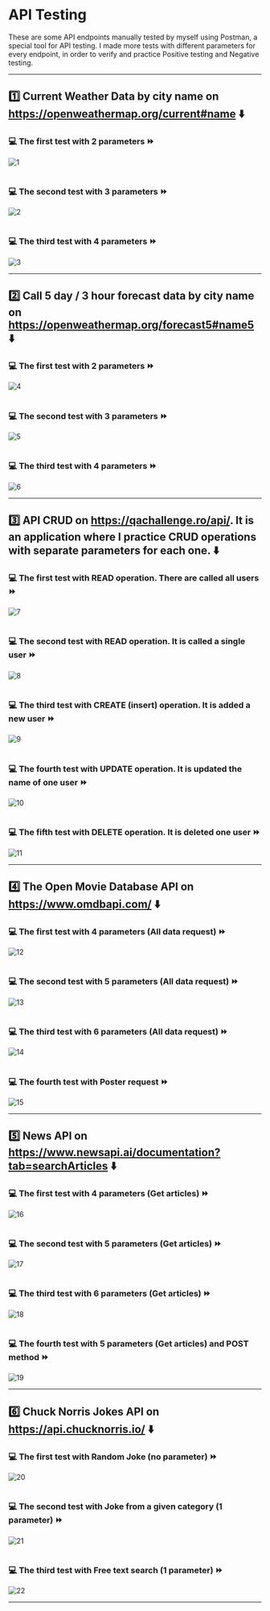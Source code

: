 # API Testing
These are some API endpoints manually tested by myself using Postman, a special tool for API testing. I made more tests with different parameters for every endpoint, in order to verify and practice Positive testing and Negative testing.


------



## :one: Current Weather Data by city name on https://openweathermap.org/current#name :arrow_down:



### :computer: The first test with 2 parameters :fast_forward:
![1](https://user-images.githubusercontent.com/115346533/206506832-1959d3d9-eef3-4d99-8271-6de81b201aa4.jpg)

#



### :computer: The second test with 3 parameters :fast_forward:
![2](https://user-images.githubusercontent.com/115346533/206515628-77a7955a-6d1b-4a89-a502-6f2522365d3c.jpg)

#



### :computer: The third test with 4 parameters :fast_forward:
![3](https://user-images.githubusercontent.com/115346533/206517161-72611749-2f34-418f-ad5d-977a41433e77.jpg)


------



## :two: Call 5 day / 3 hour forecast data by city name on https://openweathermap.org/forecast5#name5 :arrow_down:



### :computer: The first test with 2 parameters :fast_forward:
![4](https://user-images.githubusercontent.com/115346533/206523239-d6c6bc37-30b0-4155-991b-dc6ab7fc7ac1.jpg)

#



### :computer: The second test with 3 parameters :fast_forward:
![5](https://user-images.githubusercontent.com/115346533/206524326-f6ca53fa-87c2-42c0-a2f7-af99aab7eade.jpg)

#



### :computer: The third test with 4 parameters :fast_forward:
![6](https://user-images.githubusercontent.com/115346533/206524923-1170f734-0927-4ee6-87fe-bd2c77dcbea6.jpg)


------



## :three: API CRUD on https://qachallenge.ro/api/. It is an application where I practice CRUD operations with separate parameters for each one. :arrow_down:



### :computer: The first test with READ operation. There are called all users :fast_forward:
![7](https://user-images.githubusercontent.com/115346533/206533114-aaf8fd72-5151-4cce-86d6-2f025c4b6f90.jpg)

#



### :computer: The second test with READ operation. It is called a single user :fast_forward:
![8](https://user-images.githubusercontent.com/115346533/206535983-ecb66812-d180-47a3-af2e-0a3e0f59f75b.jpg)

#



### :computer: The third test with CREATE (insert) operation. It is added a new user :fast_forward:
![9](https://user-images.githubusercontent.com/115346533/206537809-41859b55-2ed9-465f-b31c-595d2ebaecc2.jpg)

#



### :computer: The fourth test with UPDATE operation. It is updated the name of one user :fast_forward:
![10](https://user-images.githubusercontent.com/115346533/206539090-57bec8d8-17d0-4d01-928a-980d3287ea2e.jpg)

#



### :computer: The fifth test with DELETE operation. It is deleted one user :fast_forward:
![11](https://user-images.githubusercontent.com/115346533/206540340-c0bea019-c024-493e-a1f3-69f5d2dd5cb5.jpg)


------



## :four: The Open Movie Database API on https://www.omdbapi.com/ :arrow_down:



### :computer: The first test with 4 parameters (All data request) :fast_forward:
![12](https://user-images.githubusercontent.com/115346533/206544613-91a72ba2-8ab1-4556-ae87-d2f47d94173e.jpg)

#



### :computer: The second test with 5 parameters (All data request) :fast_forward:
![13](https://user-images.githubusercontent.com/115346533/206545423-1eb15e76-7e9e-4260-ba5f-f05e79d04eb6.jpg)

#



### :computer: The third test with 6 parameters (All data request) :fast_forward:
![14](https://user-images.githubusercontent.com/115346533/206547922-daf6b439-5854-4402-89de-8fb736a07dd0.jpg)

#



### :computer: The fourth test with Poster request :fast_forward:
![15](https://user-images.githubusercontent.com/115346533/206549544-18129a32-48fb-4307-adbe-711e9cfb2fc2.jpg)


------



## :five: News API on https://www.newsapi.ai/documentation?tab=searchArticles :arrow_down:



### :computer: The first test with 4 parameters (Get articles) :fast_forward:
![16](https://user-images.githubusercontent.com/115346533/206551966-dab0acd0-01dc-47fb-a692-2e8a121260d4.jpg)

#



### :computer: The second test with 5 parameters (Get articles) :fast_forward:
![17](https://user-images.githubusercontent.com/115346533/206552408-c2c4024d-c103-45bc-8757-4a2c972ed46d.jpg)

#



### :computer: The third test with 6 parameters (Get articles) :fast_forward:
![18](https://user-images.githubusercontent.com/115346533/206552671-65b010c7-12fc-4a5e-bc53-6aee40e4b0ff.jpg)

#



### :computer: The fourth test with 5 parameters (Get articles) and POST method :fast_forward:
![19](https://user-images.githubusercontent.com/115346533/206553146-64c81f44-866a-4ae9-96c6-8ff6517f7605.jpg)


------



## :six: Chuck Norris Jokes API on https://api.chucknorris.io/ :arrow_down:



### :computer: The first test with Random Joke (no parameter) :fast_forward:
![20](https://user-images.githubusercontent.com/115346533/206553779-1f8ca008-43c3-4815-9c2c-fa3fce0e8186.jpg)

#



### :computer: The second test with Joke from a given category (1 parameter) :fast_forward:
![21](https://user-images.githubusercontent.com/115346533/206554149-d1836e29-250c-47f9-8e81-34ca8d977488.jpg)

#



### :computer: The third test with Free text search (1 parameter) :fast_forward:
![22](https://user-images.githubusercontent.com/115346533/206554945-f9cb1d96-db7a-4055-a941-6257aff628f7.jpg)


------


